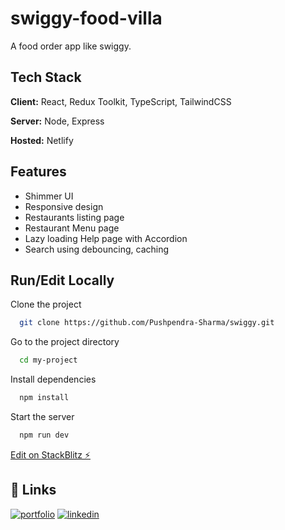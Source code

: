
# swiggy-food-villa

A food order app like swiggy.




## Tech Stack

**Client:** React, Redux Toolkit, TypeScript, TailwindCSS

**Server:** Node, Express

**Hosted:** Netlify


## Features

- Shimmer UI
- Responsive design
- Restaurants listing page
- Restaurant Menu page
- Lazy loading Help page with Accordion
- Search using debouncing, caching


## Run/Edit Locally

Clone the project

```bash
  git clone https://github.com/Pushpendra-Sharma/swiggy.git
```

Go to the project directory

```bash
  cd my-project
```

Install dependencies

```bash
  npm install
```

Start the server

```bash
  npm run dev
```

[Edit on StackBlitz ⚡️](https://stackblitz.com/edit/swiggy-food-villa)
## 🔗 Links
[![portfolio](https://img.shields.io/badge/my_portfolio-000?style=for-the-badge&logo=ko-fi&logoColor=white)](https://pushpendra-sharma.netlify.app/)
[![linkedin](https://img.shields.io/badge/linkedin-0A66C2?style=for-the-badge&logo=linkedin&logoColor=white)](https://www.linkedin.com/in/ietl-pushpendra-sharma/)


